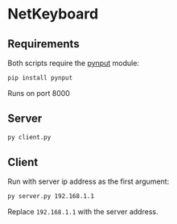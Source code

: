 # NetKeyboard

## Requirements

Both scripts require the [pynput](https://pypi.org/project/pynput/) module:

```bash
pip install pynput
```

Runs on port 8000

## Server

```bash
py client.py
```

## Client

Run with server ip address as the first argument:

```bash
py server.py 192.168.1.1
```

Replace `192.168.1.1` with the server address.
